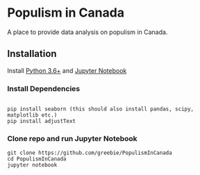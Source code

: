 # Populism in Canada

A place to provide data analysis on populism in Canada.

## Installation

Install [Python 3.6+](https://www.python.org/) and [Jupyter Notebook](https://jupyter.org/)

### Install Dependencies

```

pip install seaborn (this should also install pandas, scipy, matplotlib etc.)
pip install adjustText
```

### Clone repo and run Jupyter Notebook
```
git clone https://github.com/greebie/PopulismInCanada
cd PopulismInCanada
jupyter notebook
```
